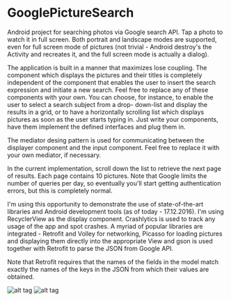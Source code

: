 # GooglePictureSearch
Android project for searching photos via Google search API. Tap a photo to watch it in full screen. Both portrait and landscape modes are
supported, even for full screen mode of pictures (not trivial - Android destroy's the Activity and recreates it, and the full screen mode
is actually a dialog).

The application is built in a manner that maximizes lose coupling. The component which displays the pictures and their titles is
completely independent of the component that enables the user to insert the search expression and initiate a new search. Feel free to
replace any of these components with your own. You can choose, for instance, to enable the user to select a search subject from a drop-
down-list and display the results in a grid, or to have a horizontally scrolling list which displays pictures as soon as the user starts
typing in. Just write your components, have them implement the defined interfaces and plug them in.

The mediator desing pattern is used for communicating between the displayer component and the input component. Feel free to replace it
with your own mediator, if necessary.

In the current implementation, scroll down the list to retrieve the next page of results. Each page contains 10 pictures. Note that Google
limits the number of queries per day, so eventually you'll start getting authentication errors, but this is completely normal.

I'm using this opportunity to demonstrate the use of state-of-the-art libraries and Android development tools (as of today - 17.12.2016).
I'm using RecyclerView as the display component. Crashlytics is used to track any usage of the app and spot crashes. A myriad of popular
libraries are integrated - Retrofit and Volley for networking, Picasso for loading pictures and displaying them directly into the
appropriate View and gson is used together with Retrofit to parse the JSON from Google API.

Note that Retrofit requires that the names of the fields in the model match exactly the names of the keys in the JSON from which their
values are obtained.

![alt tag](https://cloud.githubusercontent.com/assets/14920433/21288201/3d854f7a-c485-11e6-8b8d-f3a41d7f7347.png)
![alt tag](https://cloud.githubusercontent.com/assets/14920433/21288203/43efe1cc-c485-11e6-9035-f78396413a93.png)
